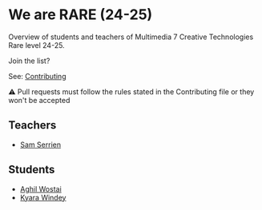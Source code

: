 # We are RARE (24-25)

Overview of students and teachers of Multimedia 7 Creative Technologies Rare level 24-25.

Join the list?

See: [Contributing](./CONTRIBUTING.md)

⚠️ Pull requests must follow the rules stated in the Contributing file or they won't be accepted

## Teachers

* [Sam Serrien](./people/sam_serrien.md)

## Students


* [Aghil Wostai](./people/Aghil_wostai.md)
* [Kyara Windey](./people/kyara_windey.md)
